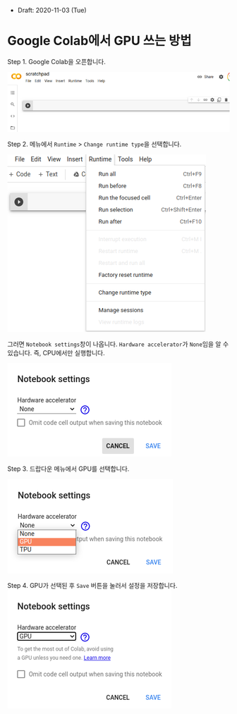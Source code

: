 * Draft: 2020-11-03 (Tue)

# Google Colab에서 GPU 쓰는 방법

Step 1. Google Colab을 오픈합니다.

<img src='images/google_colab-scratchpad.png'>

Step 2. 메뉴에서 `Runtime` > `Change runtime type`을 선택합니다.

<img src='images/google_colab-menu-runtime.png'>

그러면 `Notebook settings`창이 나옵니다. `Hardware accelerator`가 `None`임을 알 수 있습니다. 즉, CPU에서만 실행합니다.

<img src='images/google_colab-menu-runtime-change_runtime_type.png'>

Step 3. 드랍다운 메뉴에서 GPU를 선택합니다.

<img src='images/google_colab-menu-runtime-change_runtime_type-notebook_settings.png'>

Step 4. GPU가 선택된 후 `Save` 버튼을 눌러서 설정을 저장합니다.<img src='images/google_colab-menu-runtime-change_runtime_type-notebook_settings-gpu.png'>

